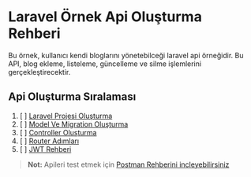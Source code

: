 # Laravel Örnek Api Oluşturma Rehberi

Bu örnek, kullanıcı kendi bloglarını yönetebilceği laravel api örneğidir. Bu API, blog ekleme, listeleme, güncelleme ve silme işlemlerini gerçekleştirecektir.

## Api Oluşturma Sıralaması

1. [ ] [Laravel Projesi Oluşturma](https://github.com/kaankaltakkiran/Linux_notlarim/blob/main/php_notlarim/notlarim/laravel_api_notlarim/notlarim/blog_api_ornegi/proje_olusturma.md)
2. [ ] [Model Ve Migration Oluşturma](https://github.com/kaankaltakkiran/Linux_notlarim/blob/main/php_notlarim/notlarim/laravel_api_notlarim/notlarim/blog_api_ornegi/model_migration.md)
3. [ ] [Controller Oluşturma](https://github.com/kaankaltakkiran/Linux_notlarim/blob/main/php_notlarim/notlarim/laravel_api_notlarim/notlarim/blog_api_ornegi/controller.md)
4. [ ] [Router Adımları](https://github.com/kaankaltakkiran/Linux_notlarim/blob/main/php_notlarim/notlarim/laravel_api_notlarim/notlarim/blog_api_ornegi/router.md)
5. [ ] [JWT Rehberi](https://github.com/kaankaltakkiran/Linux_notlarim/blob/main/php_notlarim/notlarim/laravel_api_notlarim/notlarim/blog_api_ornegi/jwt_rehberi.md)

> **Not:** Apileri test etmek için [Postman Rehberini incleyebilirsiniz](https://github.com/kaankaltakkiran/Linux_notlarim/blob/main/php_notlarim/notlarim/laravel_api_notlarim/notlarim/postman_rehberi.md)
